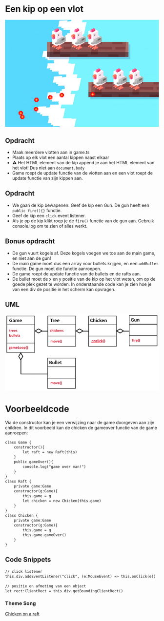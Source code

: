 # Een kip op een vlot

![Chickens](docs/images/fireatwill.png?raw=true "Fire at will")

## Opdracht

- Maak meerdere vlotten aan in game.ts
- Plaats op elk vlot een aantal kippen naast elkaar
- ⚠️ Het HTML element van de kip append je aan het HTML element van het vlot! Dus niet aan `document.body`
- Game roept de update functie van de vlotten aan en een vlot roept de update functie van zijn kippen aan.

## Opdracht

- We gaan de kip bewapenen. Geef de kip een Gun. De gun heeft een `public fire(){}` functie.
- Geef de kip een `click` event listener.
- Als je op de kip klikt roep je de `fire()` functie van de gun aan. Gebruik console.log om te zien of alles werkt.

## Bonus opdracht

- De gun vuurt kogels af. Deze kogels voegen we toe aan de main game, en niet aan de gun!
- De main game moet dus een array voor bullets krijgen, en een `addBullet` functie. De gun moet die functie aanroepen.
- De game roept de update functie van de bullets en de rafts aan.
- De bullet moet de x en y positie van de kip op het vlot weten, om op de goede plek gezet te worden. In onderstaande code kan je zien hoe je van een div de positie in het scherm kan opvragen.

## UML

![UML](docs/images/uml.png?raw=true "UML")

# Voorbeeldcode

Via de constructor kan je een verwijzing naar de game doorgeven aan zijn children. In dit voorbeeld kan de chicken de gameover functie van de game aanroepen:
```
class Game {
    constructor(){
        let raft = new Raft(this)
    }
    public gameOver(){
        console.log("game over man!")
    }
}
class Raft {
    private game:Game
    constructor(g:Game){
        this.game = g
        let chicken = new Chicken(this.game)
    }
}
class Chicken {
    private game:Game
    constructor(g:Game){
        this.game = g
        this.game.gameOver()
    }
}
```

## Code Snippets
```
// click listener
this.div.addEventListener("click", (e:MouseEvent) => this.onClick(e))

// positie en afmeting van een object
let rect:ClientRect = this.div.getBoundingClientRect()
```

### Theme Song

[Chicken on a raft](http://chickenonaraft.com)
